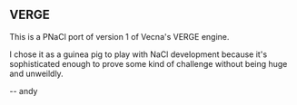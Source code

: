 VERGE
---

This is a PNaCl port of version 1 of Vecna's VERGE engine.

I chose it as a guinea pig to play with NaCl development because it's sophisticated enough to prove some kind of challenge without being huge and unweildly.

 -- andy
